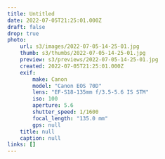 ```yaml
---
title: Untitled
date: 2022-07-05T21:25:01.000Z
draft: false
drop: true
photo:
    url: s3/images/2022-07-05-14-25-01.jpg
    thumb: s3/thumbs/2022-07-05-14-25-01.jpg
    preview: s3/previews/2022-07-05-14-25-01.jpg
    created: 2022-07-05T21:25:01.000Z
    exif:
        make: Canon
        model: "Canon EOS 70D"
        lens: "EF-S18-135mm f/3.5-5.6 IS STM"
        iso: 100
        aperture: 5.6
        shutter_speed: 1/1600
        focal_length: "135.0 mm"
        gps: null
    title: null
    caption: null
links: []
---
```

